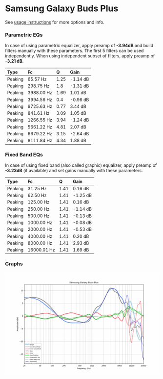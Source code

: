 # Samsung Galaxy Buds Plus
See [usage instructions](https://github.com/jaakkopasanen/AutoEq#usage) for more options and info.

### Parametric EQs
In case of using parametric equalizer, apply preamp of **-3.94dB** and build filters manually
with these parameters. The first 5 filters can be used independently.
When using independent subset of filters, apply preamp of **-3.21 dB**.

| Type    | Fc         |    Q | Gain     |
|:--------|:-----------|:-----|:---------|
| Peaking | 65.57 Hz   | 1.25 | -1.14 dB |
| Peaking | 298.75 Hz  | 1.8  | -1.31 dB |
| Peaking | 3988.00 Hz | 1.69 | 1.01 dB  |
| Peaking | 3994.56 Hz | 0.4  | -0.96 dB |
| Peaking | 9725.63 Hz | 0.77 | 3.44 dB  |
| Peaking | 841.61 Hz  | 3.09 | 1.05 dB  |
| Peaking | 1266.55 Hz | 3.94 | -1.24 dB |
| Peaking | 5661.22 Hz | 4.81 | 2.07 dB  |
| Peaking | 6679.22 Hz | 3.15 | -2.64 dB |
| Peaking | 8111.84 Hz | 4.34 | 1.88 dB  |

### Fixed Band EQs
In case of using fixed band (also called graphic) equalizer, apply preamp of **-3.23dB**
(if available) and set gains manually with these parameters.

| Type    | Fc          |    Q | Gain     |
|:--------|:------------|:-----|:---------|
| Peaking | 31.25 Hz    | 1.41 | 0.16 dB  |
| Peaking | 62.50 Hz    | 1.41 | -1.25 dB |
| Peaking | 125.00 Hz   | 1.41 | 0.16 dB  |
| Peaking | 250.00 Hz   | 1.41 | -1.14 dB |
| Peaking | 500.00 Hz   | 1.41 | -0.13 dB |
| Peaking | 1000.00 Hz  | 1.41 | -0.08 dB |
| Peaking | 2000.00 Hz  | 1.41 | -0.53 dB |
| Peaking | 4000.00 Hz  | 1.41 | 0.20 dB  |
| Peaking | 8000.00 Hz  | 1.41 | 2.93 dB  |
| Peaking | 16000.01 Hz | 1.41 | 1.69 dB  |

### Graphs
![](./Samsung%20Galaxy%20Buds%20Plus.png)